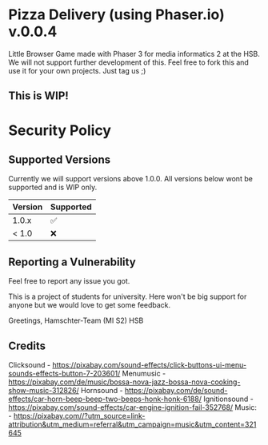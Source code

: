 # Pizza Delivery (using Phaser.io) v.0.0.4
Little Browser Game made with Phaser 3 for media informatics 2 at the HSB.
We will not support further development of this.
Feel free to fork this and use it for your own projects. Just tag us ;)



## This is WIP!

# Security Policy

## Supported Versions

Currently we will support versions above 1.0.0.
All versions below wont be supported and is WIP only.


| Version | Supported          |
| ------- | ------------------ |
| 1.0.x   | :white_check_mark: |
| < 1.0   | :x:                |

## Reporting a Vulnerability

Feel free to report any issue you got.


This is a project of students for university. Here won't be big support for anyone but we would love to get some feedback.

Greetings, 
Hamschter-Team (MI S2)
HSB

## Credits
Clicksound - https://pixabay.com/sound-effects/click-buttons-ui-menu-sounds-effects-button-7-203601/
Menumusic - https://pixabay.com/de/music/bossa-nova-jazz-bossa-nova-cooking-show-music-312826/
Hornsound - https://pixabay.com/de/sound-effects/car-horn-beep-beep-two-beeps-honk-honk-6188/
Ignitionsound - https://pixabay.com/sound-effects/car-engine-ignition-fail-352768/
Music: - https://pixabay.com//?utm_source=link-attribution&utm_medium=referral&utm_campaign=music&utm_content=321645

